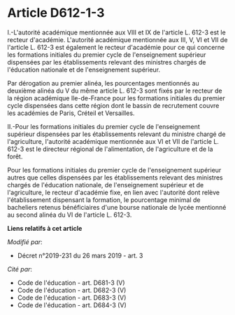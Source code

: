 # Article D612-1-3

I.-L'autorité académique mentionnée aux VIII et IX de l'article L. 612-3 est le recteur d'académie. L'autorité académique
mentionnée aux III, V, VI et VII de l'article L. 612-3 est également le recteur d'académie pour ce qui concerne les
formations initiales du premier cycle de l'enseignement supérieur dispensées par les établissements relevant des ministres
chargés de l'éducation nationale et de l'enseignement supérieur.

Par dérogation au premier alinéa, les pourcentages mentionnés au deuxième alinéa du V du même article L. 612-3 sont fixés par
le recteur de la région académique Ile-de-France pour les formations initiales du premier cycle dispensées dans cette région
dont le bassin de recrutement couvre les académies de Paris, Créteil et Versailles.

II.-Pour les formations initiales du premier cycle de l'enseignement supérieur dispensées par les établissements relevant du
ministre chargé de l'agriculture, l'autorité académique mentionnée aux VI et VII de l'article L. 612-3 est le directeur
régional de l'alimentation, de l'agriculture et de la forêt.

Pour les formations initiales du premier cycle de l'enseignement supérieur autres que celles dispensées par les
établissements relevant des ministres chargés de l'éducation nationale, de l'enseignement supérieur et de l'agriculture, le
recteur d'académie fixe, en lien avec l'autorité dont relève l'établissement dispensant la formation, le pourcentage minimal
de bacheliers retenus bénéficiaires d'une bourse nationale de lycée mentionné au second alinéa du VI de l'article L. 612-3.

**Liens relatifs à cet article**

_Modifié par_:

  - Décret n°2019-231 du 26 mars 2019 - art. 3

_Cité par_:

  - Code de l'éducation - art. D681-3 (V)
  - Code de l'éducation - art. D682-3 (V)
  - Code de l'éducation - art. D683-3 (V)
  - Code de l'éducation - art. D684-3 (V)
